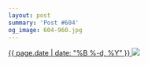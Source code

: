 ```yaml
---
layout: post
summary: 'Post #604'
og_image: 604-960.jpg
---
```


<p>
 <time>
  <a href="/604">
   {{ page.date | date: "%B %-d, %Y" }}
  </a>
 </time>
 <a href="/604">
  <img data-taken="1/21/2017" sizes="(min-width: 700px) 50vw, calc(100vw - 2rem)" src="{{ site.assets_url }}/604-480.jpg" srcset="{{ site.assets_url }}/604-240.jpg 240w, {{ site.assets_url }}/604-480.jpg 480w, {{ site.assets_url }}/604-720.jpg 720w, {{ site.assets_url }}/604-960.jpg 960w"/>
 </a>
</p>
